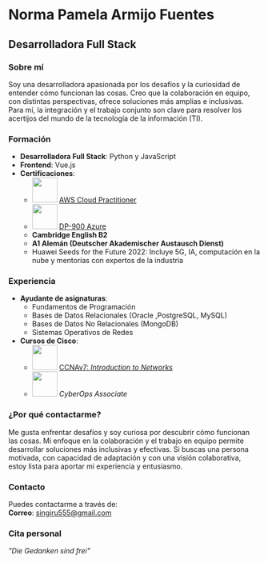 # Norma Pamela Armijo Fuentes

## Desarrolladora Full Stack

### Sobre mí
Soy una desarrolladora apasionada por los desafíos y la curiosidad de entender cómo funcionan las cosas. Creo que la colaboración en equipo, con distintas perspectivas, ofrece soluciones más amplias e inclusivas. Para mí, la integración y el trabajo conjunto son clave para resolver los acertijos del mundo de la tecnología de la información (TI).

### Formación
- **Desarrolladora Full Stack**: Python y JavaScript
- **Frontend**: Vue.js
- **Certificaciones**:
  - <img src="https://images.credly.com/size/340x340/images/73e4a58b-a8ef-41a3-a7db-9183dd269882/image.png" width="50px" /> [AWS Cloud Practitioner](https://aws.amazon.com/certification/)
  - <img src="https://images.credly.com/images/70eb1e3f-d4de-4377-a062-b20fb29594ea/azure-data-fundamentals-600x600.png" width="50px" /> [DP-900 Azure](https://learn.microsoft.com/en-us/certifications/exams/dp-900/)
  - **Cambridge English B2**
  - **A1 Alemán (Deutscher Akademischer Austausch Dienst)**
  - Huawei Seeds for the Future 2022: Incluye 5G, IA, computación en la nube y mentorías con expertos de la industria

### Experiencia
- **Ayudante de asignaturas**:
  - Fundamentos de Programación
  - Bases de Datos Relacionales (Oracle ,PostgreSQL, MySQL)
  - Bases de Datos No Relacionales (MongoDB)
  - Sistemas Operativos de Redes
- **Cursos de Cisco**:
  - <img src="https://www.netacad.com/p/ff9e491c-49be-4734-803e-a79e6e83dab1/badges/badge-images/d37cd1b7-ce71-45ab-b33d-da7f8ce2a5e2.png" width="50px" /> [CCNAv7: *Introduction to Networks*](https://www.netacad.com/courses/networking/ccna)
  - <img src="https://images.credly.com/size/340x340/images/53f37f83-04a1-4935-9b1e-21a99cc6e1b2/CyberOpsAssoc.png" width="50px" /> *CyberOps Associate*

### ¿Por qué contactarme?
Me gusta enfrentar desafíos y soy curiosa por descubrir cómo funcionan las cosas. Mi enfoque en la colaboración y el trabajo en equipo permite desarrollar soluciones más inclusivas y efectivas. Si buscas una persona motivada, con capacidad de adaptación y con una visión colaborativa, estoy lista para aportar mi experiencia y entusiasmo.

### Contacto
Puedes contactarme a través de:  
**Correo**: [singiru555@gmail.com](mailto:singiru555@gmail.com)

### Cita personal
*"Die Gedanken sind frei"*
